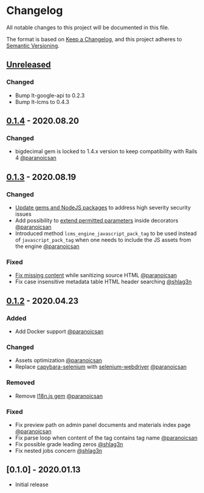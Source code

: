 # Changelog
All notable changes to this project will be documented in this file.

The format is based on [Keep a Changelog](https://keepachangelog.com/en/1.0.0/),
and this project adheres to [Semantic Versioning](https://semver.org/spec/v2.0.0.html).

## [Unreleased](https://github.com/learningtapestry/lcms-engine/compare/v0.1.4...HEAD)

### Changed

- Bump lt-google-api to 0.2.3
- Bump lt-lcms to 0.4.3

## [0.1.4](https://github.com/learningtapestry/lcms-engine/compare/v0.1.3...v0.1.4) - 2020.08.20

### Changed

- bigdecimal gem is locked to 1.4.x version to keep compatibility with Rails 4 [@paranoicsan](https://github.com/paranoicsan)

## [0.1.3](https://github.com/learningtapestry/lcms-engine/compare/v0.1.2...v0.1.3) - 2020.08.19

### Changed
- [Update gems and NodeJS packages](https://github.com/learningtapestry/lcms-engine/pull/134) to address high severity security issues
- Add possibility to [extend permitted parameters](https://github.com/learningtapestry/lcms-engine/pull/114) inside decorators [@paranoicsan](https://github.com/paranoicsan)
- Introduced method `lcms_engine_javascript_pack_tag` to be used instead of `javascript_pack_tag` when one needs to include the JS assets from the engine [@paranoicsan](https://github.com/paranoicsan)

### Fixed
- [Fix missing content](https://github.com/learningtapestry/lcms-engine/pull/132) while sanitizing source HTML [@paranoicsan](https://github.com/paranoicsan)
- Fix case insensitive metadata table HTML header searching [@shlag3n](https://github.com/shlag3n)

## [0.1.2](https://github.com/learningtapestry/lcms-engine/compare/v0.1.0...v0.1.2) - 2020.04.23

### Added
- Add Docker support [@paranoicsan](https://github.com/paranoicsan)

### Changed
- Assets optimization [@paranoicsan](https://github.com/paranoicsan)
- Replace [capybara-selenium](https://github.com/dsaenztagarro/capybara-selenium) with [selenium-webdriver](https://rubygems.org/gems/selenium-webdriver) [@paranoicsan](https://github.com/paranoicsan)

### Removed
- Remove [I18n.js gem](https://github.com/fnando/i18n-js) [@paranoicsan](https://github.com/paranoicsan)

### Fixed
- Fix preview path on admin panel documents and materials index page [@paranoicsan](https://github.com/paranoicsan)
- Fix parse loop when content of the tag  contains tag name [@paranoicsan](https://github.com/paranoicsan)
- Fix possible grade leading zeros [@shlag3n](https://github.com/shlag3n)
- Fix nested jobs concern [@shlag3n](https://github.com/shlag3n)

## [0.1.0] - 2020.01.13

- Initial  release

